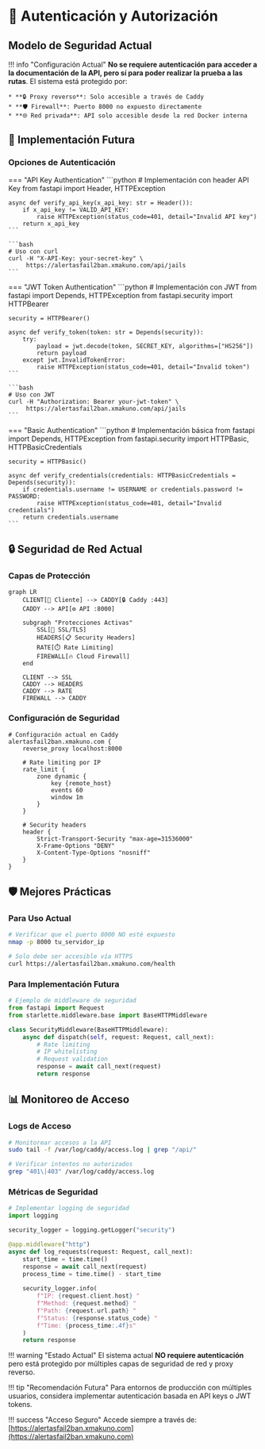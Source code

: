 # 🔐 Autenticación y Autorización

## Modelo de Seguridad Actual

!!! info "Configuración Actual"
    **No se requiere autenticación para acceder a la documentación de la API, pero sí para poder realizar la prueba a las rutas**. El sistema está protegido por:
    
    * **🔒 Proxy reverso**: Solo accesible a través de Caddy
    * **🛡️ Firewall**: Puerto 8000 no expuesto directamente
    * **🌐 Red privada**: API solo accesible desde la red Docker interna

## 🔄 Implementación Futura

### Opciones de Autenticación

=== "API Key Authentication"
    ```python
    # Implementación con header API Key
    from fastapi import Header, HTTPException
    
    async def verify_api_key(x_api_key: str = Header()):
        if x_api_key != VALID_API_KEY:
            raise HTTPException(status_code=401, detail="Invalid API key")
        return x_api_key
    ```
    
    ```bash
    # Uso con curl
    curl -H "X-API-Key: your-secret-key" \
         https://alertasfail2ban.xmakuno.com/api/jails
    ```

=== "JWT Token Authentication"
    ```python
    # Implementación con JWT
    from fastapi import Depends, HTTPException
    from fastapi.security import HTTPBearer
    
    security = HTTPBearer()
    
    async def verify_token(token: str = Depends(security)):
        try:
            payload = jwt.decode(token, SECRET_KEY, algorithms=["HS256"])
            return payload
        except jwt.InvalidTokenError:
            raise HTTPException(status_code=401, detail="Invalid token")
    ```
    
    ```bash
    # Uso con JWT
    curl -H "Authorization: Bearer your-jwt-token" \
         https://alertasfail2ban.xmakuno.com/api/jails
    ```

=== "Basic Authentication"
    ```python
    # Implementación básica
    from fastapi import Depends, HTTPException
    from fastapi.security import HTTPBasic, HTTPBasicCredentials
    
    security = HTTPBasic()
    
    async def verify_credentials(credentials: HTTPBasicCredentials = Depends(security)):
        if credentials.username != USERNAME or credentials.password != PASSWORD:
            raise HTTPException(status_code=401, detail="Invalid credentials")
        return credentials.username
    ```

## 🔒 Seguridad de Red Actual

### Capas de Protección

```mermaid
graph LR
    CLIENT[👤 Cliente] --> CADDY[🔒 Caddy :443]
    CADDY --> API[⚙️ API :8000]
    
    subgraph "Protecciones Activas"
        SSL[🔐 SSL/TLS]
        HEADERS[📋 Security Headers]
        RATE[⏱️ Rate Limiting]
        FIREWALL[🔥 Cloud Firewall]
    end
    
    CLIENT --> SSL
    CADDY --> HEADERS
    CADDY --> RATE
    FIREWALL --> CADDY
```

### Configuración de Seguridad

```caddyfile
# Configuración actual en Caddy
alertasfail2ban.xmakuno.com {
    reverse_proxy localhost:8000
    
    # Rate limiting por IP
    rate_limit {
        zone dynamic {
            key {remote_host}
            events 60
            window 1m
        }
    }
    
    # Security headers
    header {
        Strict-Transport-Security "max-age=31536000"
        X-Frame-Options "DENY"
        X-Content-Type-Options "nosniff"
    }
}
```

## 🛡️ Mejores Prácticas

### Para Uso Actual

```bash
# Verificar que el puerto 8000 NO esté expuesto
nmap -p 8000 tu_servidor_ip

# Solo debe ser accesible vía HTTPS
curl https://alertasfail2ban.xmakuno.com/health
```

### Para Implementación Futura

```python
# Ejemplo de middleware de seguridad
from fastapi import Request
from starlette.middleware.base import BaseHTTPMiddleware

class SecurityMiddleware(BaseHTTPMiddleware):
    async def dispatch(self, request: Request, call_next):
        # Rate limiting
        # IP whitelisting
        # Request validation
        response = await call_next(request)
        return response
```

## 📊 Monitoreo de Acceso

### Logs de Acceso

```bash
# Monitorear accesos a la API
sudo tail -f /var/log/caddy/access.log | grep "/api/"

# Verificar intentos no autorizados
grep "401\|403" /var/log/caddy/access.log
```

### Métricas de Seguridad

```python
# Implementar logging de seguridad
import logging

security_logger = logging.getLogger("security")

@app.middleware("http")
async def log_requests(request: Request, call_next):
    start_time = time.time()
    response = await call_next(request)
    process_time = time.time() - start_time
    
    security_logger.info(
        f"IP: {request.client.host} "
        f"Method: {request.method} "
        f"Path: {request.url.path} "
        f"Status: {response.status_code} "
        f"Time: {process_time:.4f}s"
    )
    return response
```

!!! warning "Estado Actual"
    El sistema actual **NO requiere autenticación** pero está protegido por múltiples capas de seguridad de red y proxy reverso.

!!! tip "Recomendación Futura"
    Para entornos de producción con múltiples usuarios, considera implementar autenticación basada en API keys o JWT tokens.

!!! success "Acceso Seguro"
    Accede siempre a través de: [https://alertasfail2ban.xmakuno.com](https://alertasfail2ban.xmakuno.com)